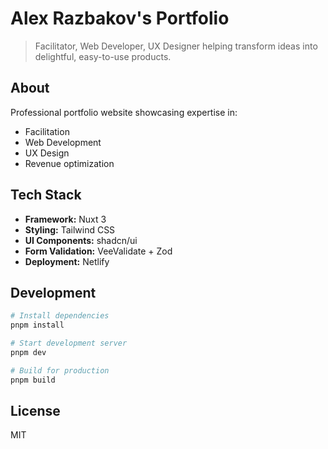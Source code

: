 # Alex Razbakov's Portfolio

> Facilitator, Web Developer, UX Designer helping transform ideas into delightful, easy-to-use products.

## About

Professional portfolio website showcasing expertise in:

- Facilitation
- Web Development
- UX Design
- Revenue optimization

## Tech Stack

- **Framework:** Nuxt 3
- **Styling:** Tailwind CSS
- **UI Components:** shadcn/ui
- **Form Validation:** VeeValidate + Zod
- **Deployment:** Netlify

## Development

```bash
# Install dependencies
pnpm install

# Start development server
pnpm dev

# Build for production
pnpm build
```

## License

MIT
